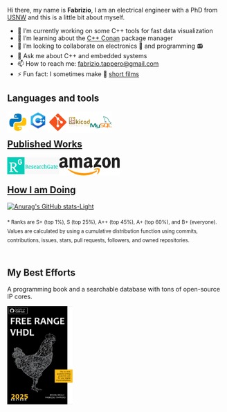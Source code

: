 Hi there, my name is **Fabrizio**, I am an electrical engineer with a PhD from [USNW](https://www.unsw.edu.au) and this is a little bit about myself.

- 🔨 I’m currently working on some C++ tools for fast data visualization
- 👀 I’m learning about the [C++ Conan](https://docs.conan.io/en/latest/) package manager
- 💖 I’m looking to collaborate on electronics 🔌 and programming 📻
- 💬 Ask me about C++ and embedded systems
- 📫 How to reach me: fabrizio.tappero@gmail.com
- ⚡ Fun fact: I sometimes make 🎥 [short films](http://www.focusaway.com/)

## Languages and tools
<p><a href="https://github.com/fabriziotappero">
<img align="left" alt="" width="50px" src="https://github.com/fabriziotappero/fabriziotappero/blob/main/img/icons8-python-96.png" />
</p>

<p><a href="https://github.com/fabriziotappero">
<img align="left" alt="" width="42px" src="https://github.com/fabriziotappero/fabriziotappero/blob/main/img/icons8-c++-96.png" />
</p>

<p><a href="https://github.com/fabriziotappero">
<img align="left" alt="" width="50px" src="https://github.com/fabriziotappero/fabriziotappero/blob/main/img/icons8-git-96.png" />
</p>

<p><a href="https://github.com/fabriziotappero">
<img align="left" alt="" width="50px" src="https://github.com/fabriziotappero/fabriziotappero/blob/main/img/icons8-kicad2-96.png" />
</p>
    
<p><a href="https://github.com/fabriziotappero">
<img align="left" alt="" width="50px" src="https://github.com/fabriziotappero/fabriziotappero/blob/main/img/icons8-mysql-96.png" />
</p>
<br />
<br />

## Published Works
<p><a href="https://www.researchgate.net/profile/Fabrizio-Tappero">
<img align="left" alt="Python" width="120px" src="https://github.com/fabriziotappero/fabriziotappero/blob/main/img/research_gate.png"/>
</p>
  
<p><a href="https://www.amazon.com/s?k=fabrizio+tappero">
<img align="left" alt="Python" width="140px" src="https://github.com/fabriziotappero/fabriziotappero/blob/main/img/amazon.png"/>
</p>
<br />
<br />

## How I am Doing
[![Anurag's GitHub stats-Light](https://github-readme-stats.vercel.app/api?username=fabriziotappero&show_icons=true&theme=default#gh-light-mode-only)](https://github.com/anuraghazra/github-readme-stats#gh-light-mode-only)
 
<sub>* Ranks are S+ (top 1%), S (top 25%), A++ (top 45%), A+ (top 60%), and B+ (everyone). Values are calculated by using a cumulative distribution function using commits, contributions, issues, stars, pull requests, followers, and owned repositories.<sub>
<br />
<br />

  ## My Best Efforts
A programming book and a searchable database with tons of open-source IP cores.
  
<p> <a href="https://github.com/fabriziotappero/Free-Range-VHDL-book">
<img align="left" src="https://github.com/fabriziotappero/Free-Range-VHDL-book/blob/master/pics/cover.png?raw=true" width="30%" alt=""/>
</p>
  
<p> <a href="https://fabriziotappero.github.io/opencores-scraper/cores.html">
<img align="left" src="https://github.com/fabriziotappero/opencores-scraper/blob/master/search_table.png?raw=true" width="50%" alt=""/>
</p>
  
<br />
<br />
